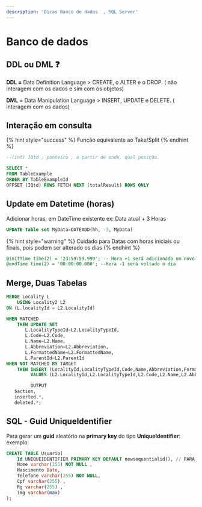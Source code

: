 ```yaml
---
description: 'Dicas Banco de dados  , SQL Server'
---
```


# Banco de dados

## **DDL ou DML** ❓

**DDL =** Data Definition Language &gt; CREATE, o ALTER e o DROP. \( não interagem com os dados e sim com os objetos\)

**DML** = Data Manipulation Language &gt; INSERT, UPDATE e DELETE. \( interagem com os dados\)

## Interação em consulta

{% hint style="success" %}
Função equivalente ao Take/Split
{% endhint %}

```sql
--(int) IQtd , ponteiro , a partir de onde, qual posição.

SELECT *
FROM TableExample
ORDER BY TableExampleId
OFFSET (IQtd) ROWS FETCH NEXT (totalResult) ROWS ONLY
```

## Update em Datetime \(horas\)

Adicionar horas, em DateTime existente ex: Data atual + 3 Horas

```sql
UPDATE Table set MyData=DATEADD(hh, -3, MyData) 
```

{% hint style="warning" %}
Cuidado para Datas com horas iniciais ou finais, pois podem ser alterado os dias
{% endhint %}

```sql
@initTime time(2) = '23:59:59.999'; -- Hora +1 será adicionado um novo dia 
@endTime time(2) = '00:00:00.000'; --Hora -1 será voltado o dia
```

## Merge, Duas Tabelas

```sql
MERGE Locality L
    USING Locality2 L2
ON (L.localityId = L2.LocalityId)

WHEN MATCHED
    THEN UPDATE SET 
       L.LocalityTypeId=L2.LocalityTypeId, 
	   L.Code=L2.Code,
	   L.Name=L2.Name,
	   L.Abbreviation=L2.Abbreviation,
	   L.FormattedName=L2.FormattedName,
	   L.ParentId=L2.ParentId 
WHEN NOT MATCHED BY TARGET 
    THEN INSERT (LocalityId,LocalityTypeId,Code,Name,Abbreviation,FormattedName,ParentId)
         VALUES (L2.LocalityId,L2.LocalityTypeId,L2.Code,L2.Name,L2.Abbreviation,L2.FormattedName,L2.ParentId)

		 OUTPUT
   $action,
   inserted.*,
   deleted.*;
```

## SQL - Guid UniqueIdentifier

Para gerar um **guid** aleatório na **primary key** do tipo **UniqueIdentifier**: exemplo:

```sql
CREATE TABLE Usuario(
	Id UNIQUEIDENTIFIER PRIMARY KEY DEFAULT newsequentialid(), // PARA GERAR UM GUID ALEATÓRIO COMO PRIMARY KEY
	Nome varchar(255) NOT NULL ,
	Nascimento Date,
	Telefone varchar(255) NOT NULL,
	Cpf varchar(255) ,
	Rg varchar(255) ,
	img varchar(max)
);
```


